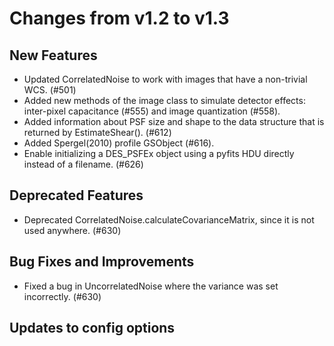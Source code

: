 Changes from v1.2 to v1.3
=========================


New Features
------------

- Updated CorrelatedNoise to work with images that have a non-trivial WCS. (#501)
- Added new methods of the image class to simulate detector effects:
  inter-pixel capacitance (#555) and image quantization (#558).
- Added information about PSF size and shape to the data structure that is
  returned by EstimateShear(). (#612)
- Added Spergel(2010) profile GSObject (#616).
- Enable initializing a DES_PSFEx object using a pyfits HDU directly instead
  of a filename. (#626)

Deprecated Features
-------------------

- Deprecated CorrelatedNoise.calculateCovarianceMatrix, since it is not used anywhere. (#630)


Bug Fixes and Improvements
--------------------------

- Fixed a bug in UncorrelatedNoise where the variance was set incorrectly. (#630)


Updates to config options
-------------------------
